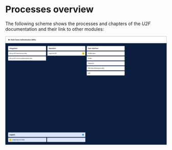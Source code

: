 # Processes overview

The following scheme shows the processes and chapters of the *U2F* documentation and their link to other modules:

![Processes MFA](../../../Assets/Screenshots/Core1Platform/MFAProcesses.png "[Processes MFA]")
